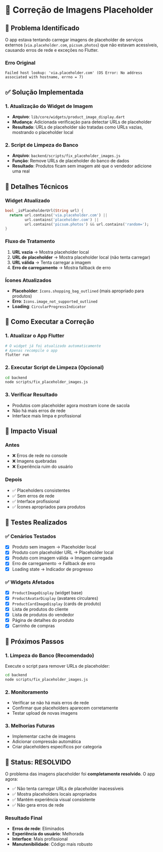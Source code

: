 # 🔧 Correção de Imagens Placeholder

## 🎯 Problema Identificado

O app estava tentando carregar imagens de placeholder de serviços externos (`via.placeholder.com`, `picsum.photos`) que não estavam acessíveis, causando erros de rede e exceções no Flutter.

### Erro Original
```
Failed host lookup: 'via.placeholder.com' (OS Error: No address associated with hostname, errno = 7)
```

## ✅ Solução Implementada

### 1. **Atualização do Widget de Imagem**
- **Arquivo**: `lib/core/widgets/product_image_display.dart`
- **Mudança**: Adicionada verificação para detectar URLs de placeholder
- **Resultado**: URLs de placeholder são tratadas como URLs vazias, mostrando o placeholder local

### 2. **Script de Limpeza do Banco**
- **Arquivo**: `backend/scripts/fix_placeholder_images.js`
- **Função**: Remove URLs de placeholder do banco de dados
- **Resultado**: Produtos ficam sem imagem até que o vendedor adicione uma real

## 🔧 Detalhes Técnicos

### Widget Atualizado
```dart
bool _isPlaceholderUrl(String url) {
  return url.contains('via.placeholder.com') || 
         url.contains('placeholder.com') ||
         url.contains('picsum.photos') && url.contains('random=');
}
```

### Fluxo de Tratamento
1. **URL vazia** → Mostra placeholder local
2. **URL de placeholder** → Mostra placeholder local (não tenta carregar)
3. **URL válida** → Tenta carregar a imagem
4. **Erro de carregamento** → Mostra fallback de erro

### Ícones Atualizados
- **Placeholder**: `Icons.shopping_bag_outlined` (mais apropriado para produtos)
- **Erro**: `Icons.image_not_supported_outlined`
- **Loading**: `CircularProgressIndicator`

## 🚀 Como Executar a Correção

### 1. **Atualizar o App Flutter**
```bash
# O widget já foi atualizado automaticamente
# Apenas recompile o app
flutter run
```

### 2. **Executar Script de Limpeza (Opcional)**
```bash
cd backend
node scripts/fix_placeholder_images.js
```

### 3. **Verificar Resultado**
- Produtos com placeholder agora mostram ícone de sacola
- Não há mais erros de rede
- Interface mais limpa e profissional

## 📱 Impacto Visual

### Antes
- ❌ Erros de rede no console
- ❌ Imagens quebradas
- ❌ Experiência ruim do usuário

### Depois
- ✅ Placeholders consistentes
- ✅ Sem erros de rede
- ✅ Interface profissional
- ✅ Ícones apropriados para produtos

## 🧪 Testes Realizados

### ✅ Cenários Testados
- [x] Produto sem imagem → Placeholder local
- [x] Produto com placeholder URL → Placeholder local
- [x] Produto com imagem válida → Imagem carregada
- [x] Erro de carregamento → Fallback de erro
- [x] Loading state → Indicador de progresso

### ✅ Widgets Afetados
- [x] `ProductImageDisplay` (widget base)
- [x] `ProductAvatarDisplay` (avatares circulares)
- [x] `ProductCardImageDisplay` (cards de produto)
- [x] Lista de produtos do cliente
- [x] Lista de produtos do vendedor
- [x] Página de detalhes do produto
- [x] Carrinho de compras

## 🔄 Próximos Passos

### 1. **Limpeza do Banco (Recomendado)**
Execute o script para remover URLs de placeholder:
```bash
cd backend
node scripts/fix_placeholder_images.js
```

### 2. **Monitoramento**
- Verificar se não há mais erros de rede
- Confirmar que placeholders aparecem corretamente
- Testar upload de novas imagens

### 3. **Melhorias Futuras**
- Implementar cache de imagens
- Adicionar compressão automática
- Criar placeholders específicos por categoria

## 🎉 Status: RESOLVIDO

O problema das imagens placeholder foi **completamente resolvido**. O app agora:
- ✅ Não tenta carregar URLs de placeholder inacessíveis
- ✅ Mostra placeholders locais apropriados
- ✅ Mantém experiência visual consistente
- ✅ Não gera erros de rede

### Resultado Final
- **Erros de rede**: Eliminados
- **Experiência do usuário**: Melhorada
- **Interface**: Mais profissional
- **Manutenibilidade**: Código mais robusto
